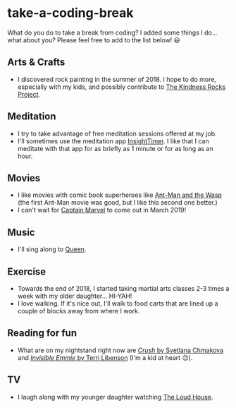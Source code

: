 # take-a-coding-break
What do you do to take a break from coding? I added some things I do... what about you? Please feel free to add to the list below! :smiley:

## Arts & Crafts
- I discovered rock painting in the summer of 2018. I hope to do more, especially with my kids, and possibly contribute to [The Kindness Rocks Project](https://www.thekindnessrocksproject.com/).

## Meditation
- I try to take advantage of free meditation sessions offered at my job.
- I'll sometimes use the meditation app [InsightTimer](https://www.insighttimer.com/). I like that I can meditate with that app for as briefly as 1 minute or for as long as an hour.

## Movies
- I like movies with comic book superheroes like [Ant-Man and the Wasp](https://www.imdb.com/title/tt5095030/) (the first Ant-Man movie was good, but I like this second one better.)
- I can't wait for [Captain Marvel](https://www.marvel.com/movies/captain-marvel) to come out in March 2019!

## Music
- I'll sing along to [Queen](https://youtu.be/A22oy8dFjqc).

## Exercise
- Towards the end of 2018, I started taking martial arts classes 2-3 times a week with my older daughter... HI-YAH!
- I love walking. If it's nice out, I'll walk to food carts that are lined up a couple of blocks away from where I work.

## Reading for fun
- What are on my nightstand right now are [<i>Crush</i> by Svetlana Chmakova](https://svetlania.com/comics.shtml) and [<i>Invisible Emmie</i> by Terri Libenson](https://www.commonsensemedia.org/book-reviews/invisible-emmie) (I'm a kid at heart :wink:).

## TV
- I laugh along with my younger daughter watching [The Loud House](https://www.nick.com/shows/loud-house).
